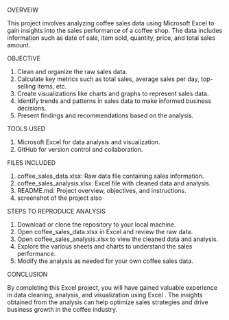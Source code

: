 OVERVEIW 

This project involves analyzing coffee sales data using Microsoft Excel to gain insights into the sales performance of a coffee shop.
The data includes information such as date of sale, item sold, quantity, price, and total sales amount.

OBJECTIVE 
1) Clean and organize the raw sales data.
2) Calculate key metrics such as total sales, average sales per day, top-selling items, etc.
3) Create visualizations like charts and graphs to represent sales data.
4) Identify trends and patterns in sales data to make informed business decisions.
5) Present findings and recommendations based on the analysis.

TOOLS USED 
1) Microsoft Excel for data analysis and visualization.
2) GitHub for version control and collaboration.

FILES INCLUDED 
1) coffee_sales_data.xlsx: Raw data file containing sales information.
2) coffee_sales_analysis.xlsx: Excel file with cleaned data and analysis.
3) README.md: Project overview, objectives, and instructions.
4) screenshot of the project also

STEPS TO REPRODUCE ANALYSIS 
1) Download or clone the repository to your local machine.
2) Open coffee_sales_data.xlsx in Excel and review the raw data.
3) Open coffee_sales_analysis.xlsx to view the cleaned data and analysis.
4) Explore the various sheets and charts to understand the sales performance.
5) Modify the analysis as needed for your own coffee sales data.

CONCLUSION 

By completing this Excel project, you will have gained valuable experience in data cleaning, analysis, and visualization using Excel
. The insights obtained from the analysis can help optimize sales strategies and drive business growth in the coffee industry.





